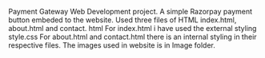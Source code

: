 Payment Gateway Web Development project.
A simple Razorpay payment button embeded to the website.
Used three files of HTML index.html, about.html and contact. html
For index.html i have used the external styling style.css
For about.html and contact.html there is an internal styling in their respective files.
The images used in website is in Image folder.
